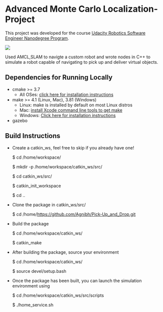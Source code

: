 # Advanced Monte Carlo Localization-Project

This project was developed for the course [Udacity Robotics Software Engineer Nanodegree Program](https://www.udacity.com/course/robotics-software-engineer--nd209).

<img src="navigation.gif"/>

Used AMCL,SLAM to navigte a custom robot and wrote nodes in C++ to simulate a robot capable of navigating to pick up and deliver virtual objects.

## Dependencies for Running Locally
* cmake >= 3.7
  * All OSes: [click here for installation instructions](https://cmake.org/install/)
* make >= 4.1 (Linux, Mac), 3.81 (Windows)
  * Linux: make is installed by default on most Linux distros
  * Mac: [install Xcode command line tools to get make](https://developer.apple.com/xcode/features/)
  * Windows: [Click here for installation instructions](http://gnuwin32.sourceforge.net/packages/make.htm)
* gazebo

## Build Instructions

* Create a catkin_ws, feel free to skip if you already have one!

     $ cd /home/workspace/

     $ mkdir -p /home/workspace/catkin_ws/src/

     $ cd catkin_ws/src/

     $ catkin_init_workspace

     $ cd ..

* Clone the package in catkin_ws/src/

     $ cd /home/https://github.com/Agnibh/Pick-Up_and_Drop.git

* Build the  package

     $ cd /home/workspace/catkin_ws/ 

     $ catkin_make

* After building the package, source your environment

     $ cd /home/workspace/catkin_ws/

     $ source devel/setup.bash

* Once the package has been built, you can launch the simulation environment using

     $ cd /home/workspace/catkin_ws/src/scripts

     $ ./home_service.sh

